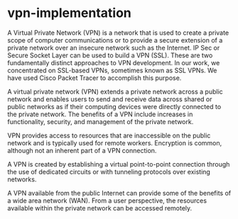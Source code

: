 # vpn-implementation   

A Virtual Private Network (VPN) is a network that is used to create a private scope of computer communications or to provide a secure extension of a private network over an insecure network such as the Internet.
IP Sec or Secure Socket Layer can be used to build a VPN (SSL). These are two fundamentally distinct approaches to VPN development.
In our work, we concentrated on SSL-based VPNs, sometimes known as SSL VPNs. We have used Cisco Packet Tracer to accomplish this purpose.

A virtual private network (VPN) extends a private network across a public network and enables users to send and receive data across shared or public networks as if their computing devices were directly connected to the private network. 
The benefits of a VPN include increases in functionality, security, and management of the private network. 

VPN provides access to resources that are inaccessible on the public network and is typically used for remote workers. Encryption is common, although not an inherent part of a VPN connection.

A VPN is created by establishing a virtual point-to-point connection through the use of dedicated circuits or with tunneling protocols over existing networks.

A VPN available from the public Internet can provide some of the benefits of a wide area network (WAN). From a user perspective, the resources available within the private network can be accessed remotely.
